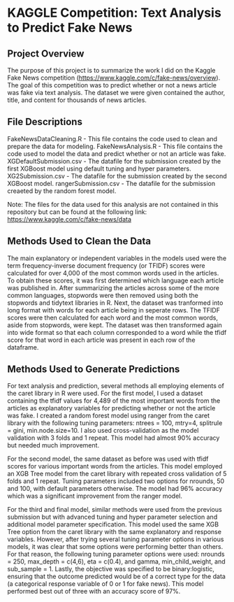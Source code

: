 # KAGGLE Competition: Text Analysis to Predict Fake News

## Project Overview
The purpose of this project is to summarize the work I did on the Kaggle Fake News competition (https://www.kaggle.com/c/fake-news/overview). The goal of this competition was to predict whether or not a news article was fake via text analysis. The dataset we were given contained the author, title, and content for thousands of news articles.

## File Descriptions
FakeNewsDataCleaning.R - This file contains the code used to clean and prepare the data for modeling.
FakeNewsAnalysis.R - This file contains the code used to model the data and predict whether or not an article was fake.
XGDefaultSubmission.csv - The datafile for the submission created by the first XGBoost model using default tuning and hyper parameters.
XG2Submission.csv - The datafile for the submission created by the second XGBoost model.
rangerSubmission.csv - The datafile for the submission creaeted by the random forest model.

Note: The files for the data used for this analysis are not contained in this repository but can be found at the following link: https://www.kaggle.com/c/fake-news/data

## Methods Used to Clean the Data
The main explanatory or independent variables in the models used were the term frequency-inverse document frequency (or TFIDF) scores were calculated for over 4,000 of the most common words used in the articles. To obtain these scores, it was first determined which language each article was published in. After summarizing the articles across some of the more common languages, stopwords were then removed using both the stopwords and tidytext libraries in R. Next, the dataset was tranformed into long format with words for each article being in seperate rows. The TFIDF scores were then calculated for each word and the most common words, aside from stopwords, were kept. The dataset was then transformed again into wide format so that each column corresponded to a word while the tfidf score for that word in each article was present in each row of the dataframe.

## Methods Used to Generate Predictions
For text analysis and prediction, several methods all employing elements of the caret library in R were used. For the first model, I used a dataset containing the tfidf values for 4,489 of the most important words from the articles as explanatory variables for predicting whether or not the article was fake. I created a random forest model using ranger from the caret library with the following tuning parameters: ntrees = 100, mtry=4, splitrule = gini, min.node.size=10. I also used cross-validation as the model validation with 3 folds and 1 repeat. This model had almost 90% accuracy but needed much improvement.

For the second model, the same dataset as before was used with tfidf scores for various important words from the articles. This model employed an XGB Tree model from the caret library with repeated cross validation of 5 folds and 1 repeat. Tuning parameters included two options for nrounds, 50 and 100, with default parameters otherwise. The model had 96% accuracy which was a significant improvement from the ranger model.

For the third and final model, similar methods were used from the previous submission but with advanced tuning and hyper parameter selection and additional model parameter specification. This model used the same XGB Tree option from the caret library with the same explanatory and response variables. However, after trying several tuning parameter options in various models, it was clear that some options were performing better than others. For that reason, the following tuning parameter options were used: nrounds = 250, max_depth = c(4,6), eta = c(0.4), and gamma, min_child_weight, and sub_sample = 1. Lastly, the objective was specified to be binary:logistic, ensuring that the outcome predicted would be of a correct type for the data (a categorical response variable of 0 or 1 for fake news). This model performed best out of three with an accuracy score of 97%.
